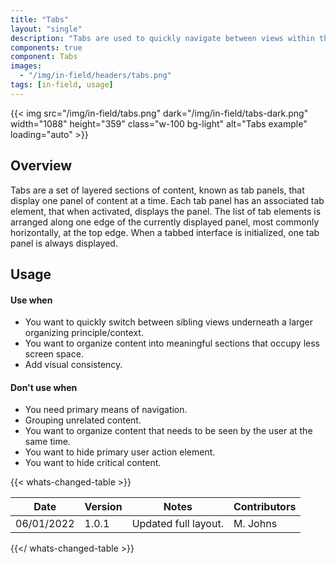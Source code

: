 ```yaml
---
title: "Tabs"
layout: "single"
description: "Tabs are used to quickly navigate between views within the same context."
components: true
component: Tabs
images:
  - "/img/in-field/headers/tabs.png"
tags: [in-field, usage]
---
```


{{< img src="/img/in-field/tabs.png" dark="/img/in-field/tabs-dark.png" width="1088" height="359" class="w-100 bg-light" alt="Tabs example" loading="auto" >}}

## Overview

Tabs are a set of layered sections of content, known as tab panels, that display one panel of content at a time. Each tab panel has an associated tab element, that when activated, displays the panel. The list of tab elements is arranged along one edge of the currently displayed panel, most commonly horizontally, at the top edge. When a tabbed interface is initialized, one tab panel is always displayed.

## Usage

#### Use when

- You want to quickly switch between sibling views underneath a larger organizing principle/context.
- You want to organize content into meaningful sections that occupy less screen space.
- Add visual consistency.

#### Don't use when

- You need primary means of navigation.
- Grouping unrelated content.
- You want to organize content that needs to be seen by the user at the same time.
- You want to hide primary user action element.
- You want to hide critical content.

{{< whats-changed-table >}}

| Date       | Version | Notes                | Contributors |
| ---------- | ------- | -------------------- | ------------ |
| 06/01/2022 | 1.0.1   | Updated full layout. | M. Johns     |

{{</ whats-changed-table >}}
